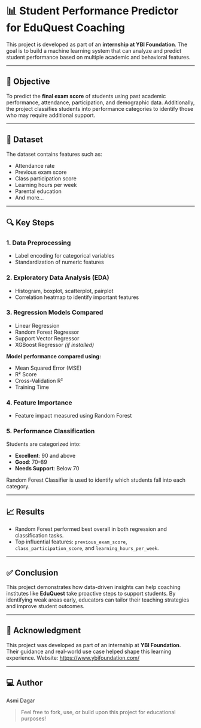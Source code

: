 # 📊 Student Performance Predictor for EduQuest Coaching

This project is developed as part of an **internship at YBI Foundation**. The goal is to build a machine learning system that can analyze and predict student performance based on multiple academic and behavioral features.

---

## 🧠 Objective

To predict the **final exam score** of students using past academic performance, attendance, participation, and demographic data. Additionally, the project classifies students into performance categories to identify those who may require additional support.

---

## 📁 Dataset

The dataset contains features such as:

* Attendance rate
* Previous exam score
* Class participation score
* Learning hours per week
* Parental education
* And more...

---

## 🔍 Key Steps

### 1. Data Preprocessing

* Label encoding for categorical variables
* Standardization of numeric features

### 2. Exploratory Data Analysis (EDA)

* Histogram, boxplot, scatterplot, pairplot
* Correlation heatmap to identify important features

### 3. Regression Models Compared

* Linear Regression
* Random Forest Regressor
* Support Vector Regressor
* XGBoost Regressor *(if installed)*

**Model performance compared using:**

* Mean Squared Error (MSE)
* R² Score
* Cross-Validation R²
* Training Time

### 4. Feature Importance

* Feature impact measured using Random Forest

### 5. Performance Classification

Students are categorized into:

* **Excellent**: 90 and above
* **Good**: 70–89
* **Needs Support**: Below 70

Random Forest Classifier is used to identify which students fall into each category.

---

## 📈 Results

* Random Forest performed best overall in both regression and classification tasks.
* Top influential features: `previous_exam_score`, `class_participation_score`, and `learning_hours_per_week`.

---

## ✅ Conclusion

This project demonstrates how data-driven insights can help coaching institutes like **EduQuest** take proactive steps to support students. By identifying weak areas early, educators can tailor their teaching strategies and improve student outcomes.

---

## 🙏 Acknowledgment

This project was developed as part of an internship at **YBI Foundation**. Their guidance and real-world use case helped shape this learning experience.
Website: https://www.ybifoundation.com/

---

## 💻 Author

Asmi Dagar

> Feel free to fork, use, or build upon this project for educational purposes!
